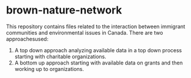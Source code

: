# brown-nature-network

This repository contains files related to the interaction between immigrant communities and environmental issues in Canada.
There are two approachesused:
1) A top down approach analyzing available data in a top down process starting with charitable organizations.
2) A bottom up approach starting with available data on grants and then working up to organizations.

